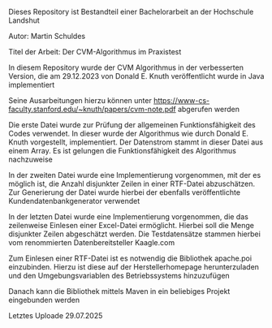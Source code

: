 Dieses Repository ist Bestandteil einer Bachelorarbeit an der Hochschule Landshut

Autor: Martin Schuldes

Titel der Arbeit: Der CVM-Algorithmus im Praxistest

In diesem Repository wurde der CVM Algorithmus in der verbesserten Version, die am 29.12.2023 von Donald E. Knuth veröffentlicht wurde in Java implementiert  

Seine Ausarbeitungen hierzu können unter https://www-cs-faculty.stanford.edu/~knuth/papers/cvm-note.pdf abgerufen werden

Die erste Datei wurde zur Prüfung  der allgemeinen Funktionsfähigkeit des Codes verwendet. In dieser wurde der Algorithmus wie durch Donald E. Knuth vorgestellt, implementiert. Der Datenstrom stammt in dieser Datei aus einem Array. Es ist gelungen die Funktionsfähigkeit des Algorithmus nachzuweise 

In der zweiten Datei wurde eine Implementierung vorgenommen, mit der es möglich ist, die Anzahl disjunkter Zeilen in einer RTF-Datei abzuschätzen. Zur Generierung der Datei wurde hierbei der ebenfalls veröffentlichte Kundendatenbankgenerator verwendet

In der letzten Datei wurde eine Implementierung vorgenommen, die das zeilenweise Einlesen einer Excel-Datei ermöglicht. Hierbei soll die Menge disjunkter Zeilen abgeschätzt werden. Die Testdatensätze stammen hierbei vom renommierten Datenbereitsteller Kaagle.com

Zum Einlesen einer RTF-Datei ist es notwendig die Bibliothek apache.poi einzubinden. Hierzu ist diese auf der Herstellerhomepage herunterzuladen und den Umgebungsvariablen des Betriebssystems hinzuzufügen

Danach kann die Bibliothek mittels Maven in ein beliebiges Projekt eingebunden werden

Letztes Uploade 29.07.2025
